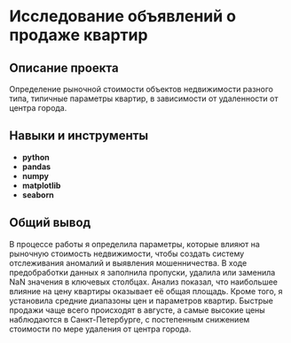 # Исследование объявлений о продаже квартир
## Описание проекта
Определение рыночной стоимости объектов недвижимости разного типа, типичные параметры квартир, в зависимости от удаленности от центра города.
## Навыки и инструменты
- **python**
- **pandas**
- **numpy**
- **matplotlib**
- **seaborn**
## Общий вывод
В процессе работы я определила параметры, которые влияют на рыночную стоимость недвижимости, чтобы создать систему отслеживания аномалий и выявления мошенничества. В ходе предобработки данных я заполнила пропуски, удалила или заменила NaN значения в ключевых столбцах. Анализ показал, что наибольшее влияние на цену квартиры оказывает её общая площадь. Кроме того, я установила средние диапазоны цен и параметров квартир. Быстрые продажи чаще всего происходят в августе, а самые высокие цены наблюдаются в Санкт-Петербурге, с постепенным снижением стоимости по мере удаления от центра города.
